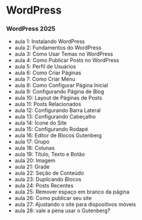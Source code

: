 # WordPress

### WordPress 2025

- aula 1: Instalando WordPress
- aula 2: Fundamentos do WordPress
- aula 3: Como Usar Temas no WordPress
- aula 4: Como Publicar Posts no WordPress
- aula 5: Perfil de Usuários
- aula 6: Como Criar Páginas
- aula 7: Como Criar Menu
- aula 8: Como Configurar Página Inicial
- aula 9: Configurando Página de Blog
- aula 10: Layout de Páginas de Posts
- aula 11: Posts Relacionados
- aula 12: Configurando Barra Lateral
- aula 13: Configurando Cabeçalho
- aula 14: Ícone do Site
- aula 15: Configurando Rodapé
- aula 16: Editor de Blocos Gutenberg
- aula 17: Grupo
- aula 18: Colunas
- aula 19: Título, Texto e Botão
- aula 20: Imagem
- aula 21: Grade
- aula 22: Seção de Conteúdo
- aula 23: Duplicando Blocos
- aula 24: Posts Recentes
- aula 25: Remover espaço em branco da página
- aula 26: Como publicar seu site
- aula 27: Ajustando o site para dispositivos móveis
- aula 28: vale a pena usar o Gutenberg?